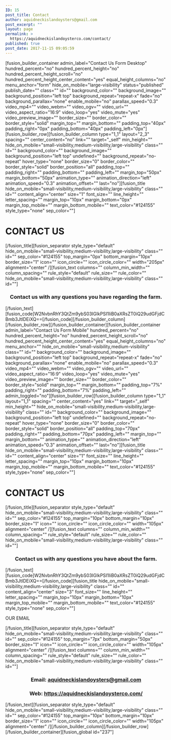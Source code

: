 ```yaml
---
ID: 15
post_title: Contact
author: aquidneckislandoysters@gmail.com
post_excerpt: ""
layout: page
permalink: >
  https://aquidneckislandoysterco.com/contact/
published: true
post_date: 2017-11-15 09:05:59
---
```

[fusion_builder_container admin_label="Contact Us Form Desktop" hundred_percent="no" hundred_percent_height="no" hundred_percent_height_scroll="no" hundred_percent_height_center_content="yes" equal_height_columns="no" menu_anchor="form" hide_on_mobile="large-visibility" status="published" publish_date="" class="" id="" background_color="" background_image="" background_position="left top" background_repeat="repeat-x" fade="no" background_parallax="none" enable_mobile="no" parallax_speed="0.3" video_mp4="" video_webm="" video_ogv="" video_url="" video_aspect_ratio="16:9" video_loop="yes" video_mute="yes" video_preview_image="" border_size="" border_color="" border_style="solid" margin_top="" margin_bottom="" padding_top="40px" padding_right="0px" padding_bottom="40px" padding_left="0px"][fusion_builder_row][fusion_builder_column type="1_1" layout="2_3" spacing="" center_content="no" link="" target="_self" min_height="" hide_on_mobile="small-visibility,medium-visibility,large-visibility" class="" id="" background_color="" background_image="" background_position="left top" undefined="" background_repeat="no-repeat" hover_type="none" border_size="0" border_color="" border_style="solid" border_position="all" padding_top="" padding_right="" padding_bottom="" padding_left="" margin_top="50px" margin_bottom="50px" animation_type="" animation_direction="left" animation_speed="0.3" animation_offset="" last="no"][fusion_title hide_on_mobile="small-visibility,medium-visibility,large-visibility" class="" id="" content_align="center" size="1" font_size="" line_height="" letter_spacing="" margin_top="10px" margin_bottom="0px" margin_top_mobile="" margin_bottom_mobile="" text_color="#124155" style_type="none" sep_color=""]
<h1>CONTACT US</h1>
[/fusion_title][fusion_separator style_type="default" hide_on_mobile="small-visibility,medium-visibility,large-visibility" class="" id="" sep_color="#124155" top_margin="0px" bottom_margin="10px" border_size="1" icon="" icon_circle="" icon_circle_color="" width="205px" alignment="center" /][fusion_text columns="" column_min_width="" column_spacing="" rule_style="default" rule_size="" rule_color="" hide_on_mobile="small-visibility,medium-visibility,large-visibility" class="" id=""]
<h3 style="text-align: center;">Contact us with any questions you have regarding the farm.</h3>
[/fusion_text][fusion_code]W2NvbnRhY3QtZm9ybS03IGlkPSI1IiB0aXRsZT0iQ29udGFjdCBmb3JtIDEiXQ==[/fusion_code][/fusion_builder_column][/fusion_builder_row][/fusion_builder_container][fusion_builder_container admin_label="Contact Us Form Mobile" hundred_percent="no" hundred_percent_height="no" hundred_percent_height_scroll="no" hundred_percent_height_center_content="yes" equal_height_columns="no" menu_anchor="" hide_on_mobile="small-visibility,medium-visibility" class="" id="" background_color="" background_image="" background_position="left top" background_repeat="repeat-x" fade="no" background_parallax="none" enable_mobile="no" parallax_speed="0.3" video_mp4="" video_webm="" video_ogv="" video_url="" video_aspect_ratio="16:9" video_loop="yes" video_mute="yes" video_preview_image="" border_size="" border_color="" border_style="solid" margin_top="" margin_bottom="" padding_top="7%" padding_right="" padding_bottom="7%" padding_left="" admin_toggled="no"][fusion_builder_row][fusion_builder_column type="1_1" layout="1_1" spacing="" center_content="yes" link="" target="_self" min_height="" hide_on_mobile="small-visibility,medium-visibility,large-visibility" class="" id="" background_color="" background_image="" background_position="left top" undefined="" background_repeat="no-repeat" hover_type="none" border_size="0" border_color="" border_style="solid" border_position="all" padding_top="70px" padding_right="" padding_bottom="70px" padding_left="" margin_top="" margin_bottom="" animation_type="" animation_direction="left" animation_speed="0.3" animation_offset="" last="no"][fusion_title hide_on_mobile="small-visibility,medium-visibility,large-visibility" class="" id="" content_align="center" size="1" font_size="" line_height="" letter_spacing="" margin_top="10px" margin_bottom="10px" margin_top_mobile="" margin_bottom_mobile="" text_color="#124155" style_type="none" sep_color=""]
<h1>CONTACT US</h1>
[/fusion_title][fusion_separator style_type="default" hide_on_mobile="small-visibility,medium-visibility,large-visibility" class="" id="" sep_color="#124155" top_margin="10px" bottom_margin="10px" border_size="1" icon="" icon_circle="" icon_circle_color="" width="105px" alignment="center" /][fusion_text columns="" column_min_width="" column_spacing="" rule_style="default" rule_size="" rule_color="" hide_on_mobile="small-visibility,medium-visibility,large-visibility" class="" id=""]
<h3 style="text-align: center;">Contact us with any questions you have about the farm.</h3>
[/fusion_text][fusion_code]W2NvbnRhY3QtZm9ybS03IGlkPSI1IiB0aXRsZT0iQ29udGFjdCBmb3JtIDEiXQ==[/fusion_code][fusion_title hide_on_mobile="small-visibility,medium-visibility,large-visibility" class="" id="" content_align="center" size="3" font_size="" line_height="" letter_spacing="" margin_top="10px" margin_bottom="10px" margin_top_mobile="" margin_bottom_mobile="" text_color="#124155" style_type="none" sep_color=""]

OUR EMAIL

[/fusion_title][fusion_separator style_type="default" hide_on_mobile="small-visibility,medium-visibility,large-visibility" class="" id="" sep_color="#124155" top_margin="7px" bottom_margin="50px" border_size="1" icon="" icon_circle="" icon_circle_color="" width="105px" alignment="center" /][fusion_text columns="" column_min_width="" column_spacing="" rule_style="default" rule_size="" rule_color="" hide_on_mobile="small-visibility,medium-visibility,large-visibility" class="" id=""]
<h3 style="text-align: center;">Email: <a href="mailto:aquidneckislandoysters@gmail.com"><span class="s1">aquidneckislandoysters@gmail.com</span></a></h3>
<h3 style="text-align: center;">Web: <a href="https://aquidneckislandoysterco.com/">https://aquidneckislandoysterco.com/</a></h3>
[/fusion_text][fusion_separator style_type="default" hide_on_mobile="small-visibility,medium-visibility,large-visibility" class="" id="" sep_color="#124155" top_margin="10px" bottom_margin="10px" border_size="1" icon="" icon_circle="" icon_circle_color="" width="105px" alignment="center" /][/fusion_builder_column][/fusion_builder_row][/fusion_builder_container][fusion_global id="237"]